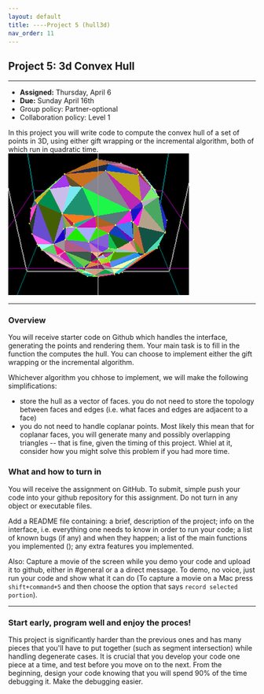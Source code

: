 ```yaml
---
layout: default 
title: ----Project 5 (hull3d)
nav_order: 11
---
```




## Project 5:  3d Convex Hull 


*** 
* __Assigned:__ Thursday, April 6
* __Due:__  Sunday April 16th 
* Group policy: Partner-optional 
* Collaboration policy: Level 1

In this project you will write code to compute the convex hull of a set of points in 3D, using either gift wrapping or the incremental algorithm, both of which run in quadratic time.  
![](hull3d.png)


***

### Overview

You will receive starter code on Github which handles the interface, generating the points and rendering them.  Your main task is to fill in  the function the computes the hull. You can choose to implement either the gift wrapping or the incremental algorithm. 

Whichever algorithm you chhose to implement, we will make the following simplifications: 
* store the hull as a vector of faces. you do not need to store the topology between faces and edges (i.e.  what faces and edges are adjacent  to a face)
* you do not need to handle  coplanar points. Most likely this mean that for coplanar faces, you will generate many and possibly overlapping triangles -- that is fine, given the timing of this project.   Whiel at it, consider how you might solve this problem if you had more time.  



### What and how to turn in
You will receive the assignment on GitHub. To submit, simple push your code into your github repository for this assignment. Do not turn in any object or executable files.

Add a README file containing:  a brief, description of the project;  info on the interface, i.e. everything one  needs to  know in order to run your code; a list of known bugs (if any) and when they happen;  a list of the main functions you implemented (); any extra features you implemented. 

Also: Capture a movie of the screen while you demo your code and upload it to github, either in #general or a a direct message.  To demo, no voice, just run your code and show what it can do (To capture a movie  on a Mac press `shift+command+5` and then choose the option that says `record selected portion`). 






***

### Start early, program well and enjoy the proces!

This project is significantly harder than the previous ones and has many pieces that you'll have to put together (such as segment intersection) while handling degenerate cases. It is crucial that you develop your code one piece at a time, and test before you move on to the next.  From the beginning, design your code  knowing that you will spend 90% of the time debugging it.   Make the debugging easier.



